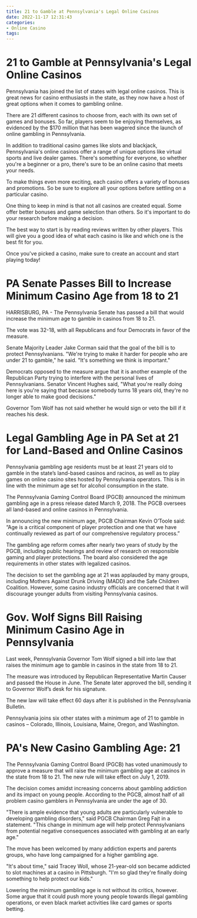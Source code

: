 ```yaml
---
title: 21 to Gamble at Pennsylvania's Legal Online Casinos
date: 2022-11-17 12:31:43
categories:
- Online Casino
tags:
---
```



#  21 to Gamble at Pennsylvania's Legal Online Casinos

Pennsylvania has joined the list of states with legal online casinos. This is great news for casino enthusiasts in the state, as they now have a host of great options when it comes to gambling online.

There are 21 different casinos to choose from, each with its own set of games and bonuses. So far, players seem to be enjoying themselves, as evidenced by the $170 million that has been wagered since the launch of online gambling in Pennsylvania.

In addition to traditional casino games like slots and blackjack, Pennsylvania's online casinos offer a range of unique options like virtual sports and live dealer games. There's something for everyone, so whether you're a beginner or a pro, there's sure to be an online casino that meets your needs.

To make things even more exciting, each casino offers a variety of bonuses and promotions. So be sure to explore all your options before settling on a particular casino.

One thing to keep in mind is that not all casinos are created equal. Some offer better bonuses and game selection than others. So it's important to do your research before making a decision.

The best way to start is by reading reviews written by other players. This will give you a good idea of what each casino is like and which one is the best fit for you.

Once you've picked a casino, make sure to create an account and start playing today!

#  PA Senate Passes Bill to Increase Minimum Casino Age from 18 to 21

HARRISBURG, PA - The Pennsylvania Senate has passed a bill that would increase the minimum age to gamble in casinos from 18 to 21.

The vote was 32-18, with all Republicans and four Democrats in favor of the measure.

Senate Majority Leader Jake Corman said that the goal of the bill is to protect Pennsylvanians. "We're trying to make it harder for people who are under 21 to gamble," he said. "It's something we think is important."

Democrats opposed to the measure argue that it is another example of the Republican Party trying to interfere with the personal lives of Pennsylvanians. Senator Vincent Hughes said, "What you're really doing here is you're saying that because somebody turns 18 years old, they're no longer able to make good decisions."

Governor Tom Wolf has not said whether he would sign or veto the bill if it reaches his desk.

#  Legal Gambling Age in PA Set at 21 for Land-Based and Online Casinos

Pennsylvania gambling age residents must be at least 21 years old to gamble in the state’s land-based casinos and racinos, as well as to play games on online casino sites hosted by Pennsylvania operators. This is in line with the minimum age set for alcohol consumption in the state.

The Pennsylvania Gaming Control Board (PGCB) announced the minimum gambling age in a press release dated March 9, 2018. The PGCB oversees all land-based and online casinos in Pennsylvania.

In announcing the new minimum age, PGCB Chairman Kevin O’Toole said:
 “Age is a critical component of player protection and one that we have continually reviewed as part of our comprehensive regulatory process.”

The gambling age reform comes after nearly two years of study by the PGCB, including public hearings and review of research on responsible gaming and player protections. The board also considered the age requirements in other states with legalized casinos.

The decision to set the gambling age at 21 was applauded by many groups, including Mothers Against Drunk Driving (MADD) and the Safe Children Coalition. However, some casino industry officials are concerned that it will discourage younger adults from visiting Pennsylvania casinos.

#  Gov. Wolf Signs Bill Raising Minimum Casino Age in Pennsylvania 

Last week, Pennsylvania Governor Tom Wolf signed a bill into law that raises the minimum age to gamble in casinos in the state from 18 to 21. 

The measure was introduced by Republican Representative Martin Causer and passed the House in June. The Senate later approved the bill, sending it to Governor Wolf’s desk for his signature. 

The new law will take effect 60 days after it is published in the Pennsylvania Bulletin. 

Pennsylvania joins six other states with a minimum age of 21 to gamble in casinos – Colorado, Illinois, Louisiana, Maine, Oregon, and Washington.

#  PA's New Casino Gambling Age: 21

The Pennsylvania Gaming Control Board (PGCB) has voted unanimously to approve a measure that will raise the minimum gambling age at casinos in the state from 18 to 21. The new rule will take effect on July 1, 2019.

The decision comes amidst increasing concerns about gambling addiction and its impact on young people. According to the PGCB, almost half of all problem casino gamblers in Pennsylvania are under the age of 30.

"There is ample evidence that young adults are particularly vulnerable to developing gambling disorders," said PGCB Chairman Greg Fajt in a statement. "This change in minimum age will help protect Pennsylvanians from potential negative consequences associated with gambling at an early age."

The move has been welcomed by many addiction experts and parents groups, who have long campaigned for a higher gambling age.

"It's about time," said Tracey Woll, whose 21-year-old son became addicted to slot machines at a casino in Pittsburgh. "I'm so glad they're finally doing something to help protect our kids."

Lowering the minimum gambling age is not without its critics, however. Some argue that it could push more young people towards illegal gambling operations, or even black market activities like card games or sports betting.